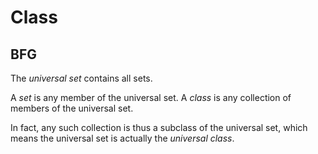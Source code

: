 # Class



## BFG

The *universal set* contains all sets.

A *set* is any member of the universal set. A *class* is any collection of members of the universal set.

In fact, any such collection is thus a subclass of the universal set, which means the universal set is actually the *universal class*.
